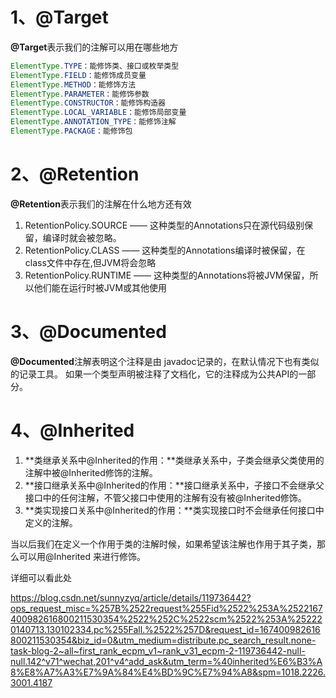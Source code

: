 # 1、@Target

**@Target**表示我们的注解可以用在哪些地方

```java
ElementType.TYPE：能修饰类、接口或枚举类型
ElementType.FIELD：能修饰成员变量
ElementType.METHOD：能修饰方法
ElementType.PARAMETER：能修饰参数
ElementType.CONSTRUCTOR：能修饰构造器
ElementType.LOCAL_VARIABLE：能修饰局部变量
ElementType.ANNOTATION_TYPE：能修饰注解
ElementType.PACKAGE：能修饰包
```

# 2、@Retention

**@Retention**表示我们的注解在什么地方还有效

1. RetentionPolicy.SOURCE —— 这种类型的Annotations只在源代码级别保留，编译时就会被忽略。
2. RetentionPolicy.CLASS —— 这种类型的Annotations编译时被保留，在class文件中存在,但JVM将会忽略
3. RetentionPolicy.RUNTIME —— 这种类型的Annotations将被JVM保留，所以他们能在运行时被JVM或其他使用

# 3、@Documented

**@Documented**注解表明这个注释是由 javadoc记录的，在默认情况下也有类似的记录工具。 如果一个类型声明被注释了文档化，它的注释成为公共API的一部分。

# 4、@Inherited

1. **类继承关系中@Inherited的作用：**类继承关系中，子类会继承父类使用的注解中被@Inherited修饰的注解。
2. **接口继承关系中@Inherited的作用：**接口继承关系中，子接口不会继承父接口中的任何注解，不管父接口中使用的注解有没有被@Inherited修饰。
3. **类实现接口关系中@Inherited的作用：**类实现接口时不会继承任何接口中定义的注解。


当以后我们在定义一个作用于类的注解时候，如果希望该注解也作用于其子类，那么可以用@Inherited 来进行修饰。

详细可以看此处

https://blog.csdn.net/sunnyzyq/article/details/119736442?ops_request_misc=%257B%2522request%255Fid%2522%253A%2522167400982616800211530354%2522%252C%2522scm%2522%253A%252220140713.130102334.pc%255Fall.%2522%257D&request_id=167400982616800211530354&biz_id=0&utm_medium=distribute.pc_search_result.none-task-blog-2~all~first_rank_ecpm_v1~rank_v31_ecpm-2-119736442-null-null.142^v71^wechat,201^v4^add_ask&utm_term=%40inherited%E6%B3%A8%E8%A7%A3%E7%9A%84%E4%BD%9C%E7%94%A8&spm=1018.2226.3001.4187

